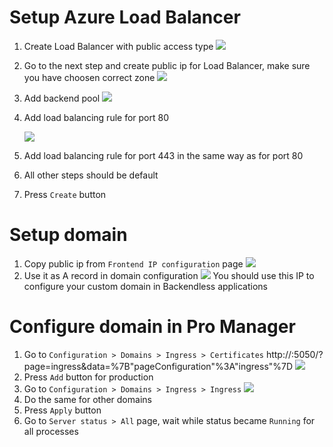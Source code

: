 # Setup Azure Load Balancer

1. Create Load Balancer with public access type 
   ![](img/azure-lb.png)
2. Go to the next step and create public ip for Load Balancer, make sure you have choosen correct zone
   ![](img/azure-create-public-ip-lb.png)
3. Add backend pool
   ![](img/azure-backend-pool-lb.png)
   
4. Add load balancing rule for port 80

   ![](img/azure-lb-balancing-rule.png)

5. Add load balancing rule for port 443 in the same way as for port 80
6. All other steps should be default
7. Press `Create` button 

# Setup domain
1. Copy public ip from `Frontend IP configuration` page
   ![](img/azure-lb-frontend-ip.png)
2. Use it as A record in domain configuration
   ![](img/domain-a-record-config.png)
You should use this IP to configure your custom domain in Backendless applications 

# Configure domain in Pro Manager
1. Go to `Configuration > Domains > Ingress > Certificates` http://<public-ip>:5050/?page=ingress&data=%7B"pageConfiguration"%3A"ingress"%7D
   ![](img/pro-manager-cert-page.png)
2. Press `Add` button for production
3. Go to `Configuration > Domains > Ingress > Ingress`
   ![](img/add-api-domain-on-ingress-page.png)
4. Do the same for other domains
5. Press `Apply` button
6. Go to `Server status > All` page, wait while status became `Running` for all processes